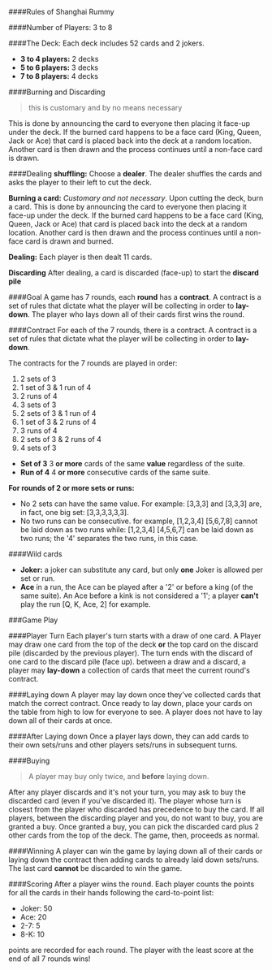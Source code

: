 ####Rules of Shanghai Rummy

####Number of Players:
3 to 8

####The Deck:
Each deck includes 52 cards and 2 jokers.

- **3 to 4 players:** 2 decks
- **5 to 6 players:** 3 decks
- **7 to 8 players:** 4 decks

####Burning and Discarding
> this is customary and by no means necessary

This is done by announcing the card to everyone then placing it face-up under the deck. If the burned card happens to be a face card (King, Queen, Jack or Ace) that card is placed back into the deck at a random location. Another card is then drawn and the process continues until a non-face card is drawn. 

####Dealing
**shuffling:** 
Choose a **dealer**. The dealer shuffles the cards and asks the player to their left to cut the deck.

**Burning a card:** *Customary and not necessary*. Upon cutting the deck, burn a card. This is done by announcing the card to everyone then placing it face-up under the deck. If the burned card happens to be a face card (King, Queen, Jack or Ace) that card is placed back into the deck at a random location. Another card is then drawn and the process continues until a non-face card is drawn and burned.

**Dealing:** Each player is then dealt 11 cards.

**Discarding** After dealing, a card is discarded (face-up) to start the **discard pile**

####Goal
A game has 7 rounds, each **round** has a **contract**. A contract is a set of rules that dictate what the player will be collecting in order to **lay-down**. The player who lays down all of their cards first wins the round.

####Contract
For each of the 7 rounds, there is a contract. A contract is a set of rules that dictate what the player will be collecting in order to **lay-down**.

The contracts for the 7 rounds are played in order:

1. 2 sets of 3
2. 1 set of 3 & 1 run of 4
3. 2 runs of 4
4. 3 sets of 3
5. 2 sets of 3 & 1 run of 4
6. 1 set of 3 & 2 runs of 4
7. 3 runs of 4
8. 2 sets of 3 & 2 runs of 4
9. 4 sets of 3

- **Set of 3** 3 **or more** cards of the same **value** regardless of the suite.
- **Run of 4** 4 **or more** consecutive cards of the same suite.

**For rounds of 2 or more sets or runs:**

- No 2 sets can have the same value. For example: [3,3,3] and [3,3,3] are, in fact, one big set: [3,3,3,3,3,3].
- No two runs can be consecutive. for example, [1,2,3,4] [5,6,7,8] cannot be laid down as two runs while: [1,2,3,4] [4,5,6,7] can be laid down as two runs; the '4' separates the two runs, in this case.

####Wild cards
- **Joker:** a joker can substitute any card, but only **one** Joker is allowed per set or run.
- **Ace** in a run, the Ace can be played after a '2' or before a king (of the same suite). An Ace before a kink is not considered a '1'; a player **can't** play the run [Q, K, Ace, 2] for example.

###Game Play

####Player Turn
Each player's turn starts with a draw of one card. A Player may draw one card from the top of the deck **or** the top card on the discard pile (discarded by the previous player). The turn ends with the discard of one card to the discard pile (face up). between a draw and a discard, a player may **lay-down** a collection of cards that meet the current round's contract.

####Laying down
A player may lay down once they've collected cards that match the correct contract. Once ready to lay down, place your cards on the table from high to low for everyone to see. A player does not have to lay down all of their cards at once.

####After Laying down
Once a player lays down, they can add cards to their own sets/runs and other players sets/runs in subsequent turns.


####Buying
> A player may buy only twice, and **before** laying down.

After any player discards and it's not your turn, you may ask to buy the discarded card (even if you've discarded it). The player whose turn is closest from the player who discarded has precedence to buy the card. If all players, between the discarding player and you, do not want to buy, you are granted a buy. Once granted a buy, you can pick the discarded card plus 2 other cards from the top of the deck. The game, then, proceeds as normal.

####Winning
A player can win the game by laying down all of their cards or laying down the contract then adding cards to already laid down sets/runs. The last card **cannot** be discarded to win the game.

####Scoring
After a player wins the round. Each player counts the points for all the cards in their hands following the card-to-point list:

- Joker: 50
- Ace: 20
- 2-7: 5
- 8-K: 10

points are recorded for each round. The player with the least score at the end of all 7 rounds wins!
 
